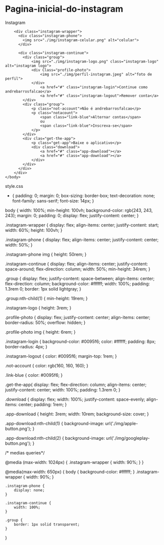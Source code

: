# Pagina-inicial-do-instagram
Instagram

<!DOCTYPE html>
<html lang="en">
	 <head>
		<meta charset="UTF-8">
		<meta name="viewport" content="width=device-width, initial-scale=1.0">
		<link rel="stylesheet" href="style.css">
		<title>Instagram</title>
	  </head>
	<body>

		<div class="instagram-wrapper">
		  <div class="instagram-phone">
			<img src="./img/instagram-celular.png" alt="celular"> 
		  </div>
			  
		  <div class="instagram-continue"> 
			<div class="group">
				<img src="./img/instagram-logo.png" class="instagram-logo" alt="instagram logo">
				<div Class="profile-photo">
					<img src="./img/perfil-instagram.jpeg" alt="foto de perfil">
				</div>
					<a href="#" class="instagram-login">Continue como andrebarrosfalcao</a>
					<a href="#" class="instagram-logout">Remover conta</a>
			</div>
			<div class="group">
				<p class="not-account">Não é andrebarrosfalcao</p>
				<p class="notacount">
					<span class="link-blue">Alternar contas</span>
					ou
					<span class="link-blue">Inscreva-se</span>
				</p>
			</div>
			<div clas="get-the-app">
				<p class="get-app">Baixe o aplicativo</p>
				<div class="download">
					<a href="#" class="app-download"></a>
					<a href="#" class="app-download"></a>
				</div>
			</div>
		  </div>
		</div>
	</body>
</html>


style.css

* {
    padding: 0;
    margin: 0;
    box-sizing: border-box;
    text-decoration: none;
    font-family: sans-serif;
    font-size: 14px;
}

body {
    width: 100%;
    min-height: 100vh;
    background-color: rgb(243, 243, 243);
    margin: 0;
    padding: 0;
    display: flex;
    justify-content: center;
}

.instagram-wrapper {
    display: flex;
    align-items: center;
    justify-content: start;
    width: 60%;
    height: 100vh;
}

.instagram-phone {
    display: flex;
    align-items: center;
    justify-content: center;
    width: 50%;
}

.instagram-phone img {
    height: 50rem;
}

.instagram-continue {
    display: flex;
    align-items: center;
    justify-content: space-around;
    flex-direction: column;
    width: 50%;
    min-height: 34rem;
}

.group {
    display: flex;
    justify-content: space-between;
    align-items: center;
    flex-direction: column;
    background-color: #ffffff;
    width: 100%;
    padding: 1.3rem 0;
    border: 1px solid lightgray;
}

.group:nth-child(1) {
    min-height: 19rem;
}

.instagram-logo {
    height: 3rem;
}

.profile-photo {
    display: flex;
    justify-content: center;
    align-items: center;
    border-radius: 50%;
    overflow: hidden;
}

.profile-photo img {
    height: 6rem;
}

.instagram-login {
    background-color: #0095f6;
    color: #ffffff;
    padding: 8px;
    border-radius: 4px;
}

.instagram-logout {
    color: #0095f6;
    margin-top: 1rem;
}

.not-account {
    color: rgb(160, 160, 160);
}

.link-blue {
    color: #0095f6;
}

.get-the-app{
    display: flex; 
    flex-direction: column;
    align-items: center;
    justify-content: center;
    width: 100%;
    padding: 1.3rem 0;
}

.download {
    display: flex;
    width: 100%;
    justify-content: space-evenly;
    align-items: center;
    padding: 1rem;
}

.app-download {
    height: 3rem;
    width: 10rem;
    background-size: cover;
}

.app-download:nth-child(1) {
    background-image: url('./img/apple-button.png');
}

.app-download:nth-child(2) {
    background-image: url('./img/googleplay-button.png');
}

/* medias queries*/

@media (max-width: 1024px) {
    .instagram-wrapper {
        width: 90%;
    }
}

@media(max-width: 650px) {
    body {
        background-color: #ffffff;
    }
    .instagram-wrapper {
        width: 90%;
    }

    .instagram-phone {
        display: none;
    }

    .instagram-continue {
        width: 100%;
    }

    .group {
        border: 1px solid transparent;
    }
}
